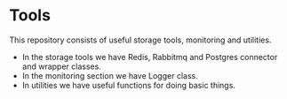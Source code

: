 # Tools

This repository consists of useful storage tools, monitoring and utilities.
 - In the storage tools we have Redis, Rabbitmq and Postgres connector and wrapper classes.
 - In the monitoring section we have Logger class.
 - In utilities we have useful functions for doing basic things.
